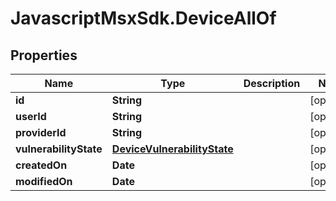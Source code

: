 # JavascriptMsxSdk.DeviceAllOf

## Properties

Name | Type | Description | Notes
------------ | ------------- | ------------- | -------------
**id** | **String** |  | [optional] 
**userId** | **String** |  | [optional] 
**providerId** | **String** |  | [optional] 
**vulnerabilityState** | [**DeviceVulnerabilityState**](DeviceVulnerabilityState.md) |  | [optional] 
**createdOn** | **Date** |  | [optional] 
**modifiedOn** | **Date** |  | [optional] 


